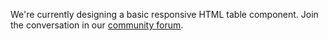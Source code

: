 We're currently designing a basic responsive HTML table component. Join the
conversation in our
[community forum](https://community.service.gov.au/t/table).
